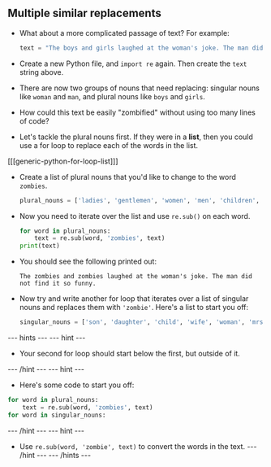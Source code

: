 ## Multiple similar replacements

- What about a more complicated passage of text? For example:

	```python
	text = "The boys and girls laughed at the woman's joke. The man did not find it so funny."
	```
- Create a new Python file, and `import re` again. Then create the `text` string above.

- There are now two groups of nouns that need replacing: singular nouns like `woman` and `man`, and plural nouns like `boys` and `girls`.

- How could this text be easily "zombified" without using too many lines of code?

- Let's tackle the plural nouns first. If they were in a **list**, then you could use a for loop to replace each of the words in the list.

[[[generic-python-for-loop-list]]]

- Create a list of plural nouns that you'd like to change to the word `zombies`. 

	```python
	plural_nouns = ['ladies', 'gentlemen', 'women', 'men', 'children', 'boys', 'girls']
	```

- Now you need to iterate over the list and use `re.sub()` on each word.

	```python
	for word in plural_nouns:
	    text = re.sub(word, 'zombies', text)
	print(text)
	```
	
- You should see the following printed out:

	```
	The zombies and zombies laughed at the woman's joke. The man did not find it so funny.
	```

- Now try and write another for loop that iterates over a list of singular nouns and replaces them with `'zombie'`. Here's a list to start you off:

	```python
	singular_nouns = ['son', 'daughter', 'child', 'wife', 'woman', 'mrs', 'miss', 'husband', 'man', 'mr', 'sir', 'lady']
	```
	
--- hints --- --- hint ---
- Your second for loop should start below the first, but outside of it.

--- /hint --- --- hint ---
- Here's some code to start you off:
```python
for word in plural_nouns:
	text = re.sub(word, 'zombies', text)
for word in singular_nouns:
```
--- /hint --- --- hint ---
- Use `re.sub(word, 'zombie', text)` to convert the words in the text.
--- /hint --- --- /hints ---

